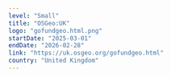 ```yaml
---
level: "Small"
title: "OSGeo:UK"
logo: "gofundgeo.html.png"
startDate: "2025-03-01"
endDate: "2026-02-28"
link: "https://uk.osgeo.org/gofundgeo.html"
country: "United Kingdom"
---
```

